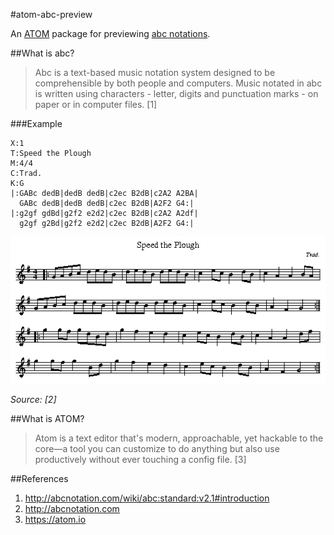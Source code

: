 #atom-abc-preview

An [ATOM](https://atom.io) package for previewing [abc notations](http://abcnotation.com/wiki/abc:standard:v2.1).

##What is abc?
>Abc is a text-based music notation system designed to be comprehensible by both people and computers. Music notated in abc is written using characters - letter, digits and punctuation marks - on paper or in computer files. [1]

###Example
```
X:1
T:Speed the Plough
M:4/4
C:Trad.
K:G
|:GABc dedB|dedB dedB|c2ec B2dB|c2A2 A2BA|
  GABc dedB|dedB dedB|c2ec B2dB|A2F2 G4:|
|:g2gf gdBd|g2f2 e2d2|c2ec B2dB|c2A2 A2df|
  g2gf g2Bd|g2f2 e2d2|c2ec B2dB|A2F2 G4:|
```
![abc example rendering](abc-rendering-example.png)

*Source: [2]*

##What is ATOM?
>Atom is a text editor that's modern, approachable, yet hackable to the core—a tool you can customize to do anything but also use productively without ever touching a config file. [3]

##References
1. http://abcnotation.com/wiki/abc:standard:v2.1#introduction
2. http://abcnotation.com
3. https://atom.io
